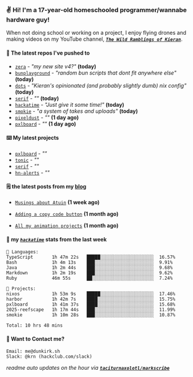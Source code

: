 ### ✌️ Hi! I'm a 17-year-old homeschooled programmer/wannabe hardware guy!

When not doing school or working on a project, I enjoy flying drones and making videos on my YouTube channel, [**_`The Wild Ramblings of Kieran`_**](https://youtube.com/@kieran.rambles).

#### 👷 The latest repos I've pushed to

- [`zera`](https://github.com/taciturnaxolotl/zera) - _"my new site v4?"_ **(today)**
- [`bunplayground`](https://github.com/taciturnaxolotl/bunplayground) - _"random bun scripts that dont fit anywhere else"_ **(today)**
- [`dots`](https://github.com/taciturnaxolotl/dots) - _"Kieran's opinionated (and probably slightly dumb) nix config"_ **(today)**
- [`serif`](https://github.com/taciturnaxolotl/serif) - _""_ **(today)**
- [`hackatime`](https://github.com/hackclub/hackatime) - _"Just give it some time!"_ **(today)**
- [`smokie`](https://github.com/taciturnaxolotl/smokie) - _"a system of takes and uploads"_ **(today)**
- [`pixeldust`](https://github.com/hackclub/pixeldust) - _""_ **(1 day ago)**
- [`pxlboard`](https://github.com/taciturnaxolotl/pxlboard) - _""_ **(1 day ago)**

#### ⌨️ My latest projects

- [`pxlboard`](https://github.com/taciturnaxolotl/pxlboard) - _""_
- [`tonic`](https://github.com/taciturnaxolotl/tonic) - _""_
- [`serif`](https://github.com/taciturnaxolotl/serif) - _""_
- [`hn-alerts`](https://github.com/taciturnaxolotl/hn-alerts) - _""_

#### 🗒️ the latest posts from my [blog](https://dunkirk.sh)

- [`Musings about Atuin`](https://dunkirk.sh/blog/atuin/) **(1 week ago)**

- [`Adding a copy code button`](https://dunkirk.sh/blog/adding-a-copy-button/) **(1 month ago)**

- [`All my animation projects`](https://dunkirk.sh/blog/my-animations/) **(1 month ago)**



#### 📡 my [_`hackatime`_](https://waka.hackclub.com) stats from the last week

```text
💾 Languages:
TypeScript       1h 47m 22s   █████░░░░░░░░░░░░░░░░░░░░  16.57%
Bash             1h 4m 13s    ███░░░░░░░░░░░░░░░░░░░░░░  9.91%
Java             1h 2m 44s    ███░░░░░░░░░░░░░░░░░░░░░░  9.68%
Markdown         1h 2m 19s    ███░░░░░░░░░░░░░░░░░░░░░░  9.62%
Ruby             46m 55s      ██░░░░░░░░░░░░░░░░░░░░░░░  7.24%

💼 Projects:
nixos            1h 53m 9s    █████░░░░░░░░░░░░░░░░░░░░  17.46%
harbor           1h 42m 7s    ████░░░░░░░░░░░░░░░░░░░░░  15.75%
pxlboard         1h 41m 37s   ████░░░░░░░░░░░░░░░░░░░░░  15.68%
2025-reefscape   1h 17m 44s   ███░░░░░░░░░░░░░░░░░░░░░░  11.99%
smokie           1h 10m 28s   ███░░░░░░░░░░░░░░░░░░░░░░  10.87%

Total: 10 hrs 48 mins
```

#### 📮 Want to Contact me?

```text
Email: me@dunkirk.sh
Slack: @krn (hackclub.com/slack)
```

_readme auto updates on the hour via [**`taciturnaxolotl/markscribe`**](https://github.com/taciturnaxolotl/markscribe)_
